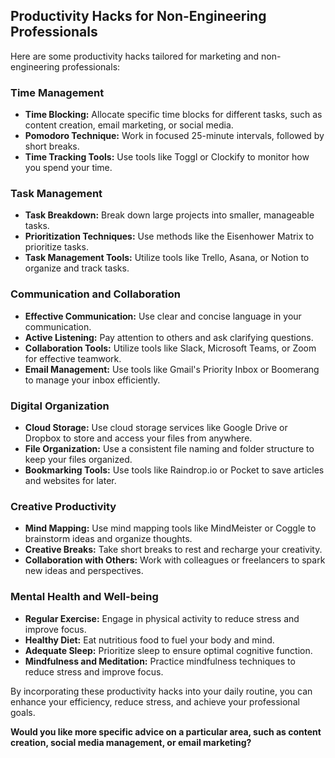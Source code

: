 ## Productivity Hacks for Non-Engineering Professionals

Here are some productivity hacks tailored for marketing and non-engineering professionals:

### **Time Management**
* **Time Blocking:** Allocate specific time blocks for different tasks, such as content creation, email marketing, or social media.
* **Pomodoro Technique:** Work in focused 25-minute intervals, followed by short breaks.
* **Time Tracking Tools:** Use tools like Toggl or Clockify to monitor how you spend your time.

### **Task Management**
* **Task Breakdown:** Break down large projects into smaller, manageable tasks.
* **Prioritization Techniques:** Use methods like the Eisenhower Matrix to prioritize tasks.
* **Task Management Tools:** Utilize tools like Trello, Asana, or Notion to organize and track tasks.

### **Communication and Collaboration**
* **Effective Communication:** Use clear and concise language in your communication.
* **Active Listening:** Pay attention to others and ask clarifying questions.
* **Collaboration Tools:** Utilize tools like Slack, Microsoft Teams, or Zoom for effective teamwork.
* **Email Management:** Use tools like Gmail's Priority Inbox or Boomerang to manage your inbox efficiently.

### **Digital Organization**
* **Cloud Storage:** Use cloud storage services like Google Drive or Dropbox to store and access your files from anywhere.
* **File Organization:** Use a consistent file naming and folder structure to keep your files organized.
* **Bookmarking Tools:** Use tools like Raindrop.io or Pocket to save articles and websites for later.

### **Creative Productivity**
* **Mind Mapping:** Use mind mapping tools like MindMeister or Coggle to brainstorm ideas and organize thoughts.
* **Creative Breaks:** Take short breaks to rest and recharge your creativity.
* **Collaboration with Others:** Work with colleagues or freelancers to spark new ideas and perspectives.

### **Mental Health and Well-being**
* **Regular Exercise:** Engage in physical activity to reduce stress and improve focus.
* **Healthy Diet:** Eat nutritious food to fuel your body and mind.
* **Adequate Sleep:** Prioritize sleep to ensure optimal cognitive function.
* **Mindfulness and Meditation:** Practice mindfulness techniques to reduce stress and improve focus.

By incorporating these productivity hacks into your daily routine, you can enhance your efficiency, reduce stress, and achieve your professional goals.
 
**Would you like more specific advice on a particular area, such as content creation, social media management, or email marketing?**
